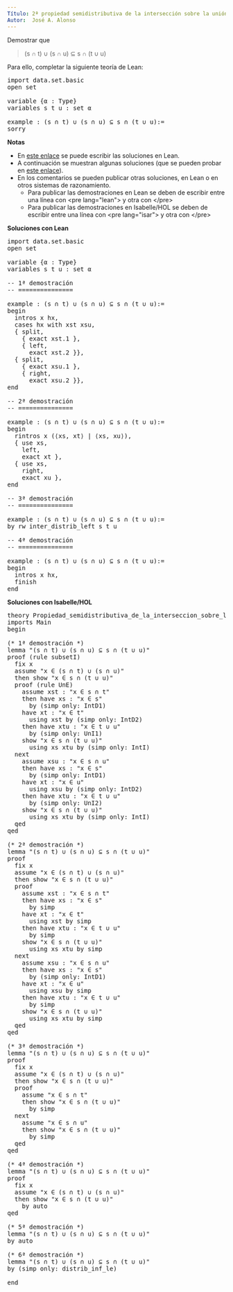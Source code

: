 ```yaml
---
Título: 2ª propiedad semidistributiva de la intersección sobre la unión
Autor:  José A. Alonso
---
```


Demostrar que

> (s ∩ t) ∪ (s ∩ u) ⊆ s ∩ (t ∪ u)

Para ello, completar la siguiente teoría de Lean:

<pre lang="lean">
import data.set.basic
open set

variable {α : Type}
variables s t u : set α

example : (s ∩ t) ∪ (s ∩ u) ⊆ s ∩ (t ∪ u):=
sorry
</pre>

**Notas**

* En [este enlace](http://bit.ly/3hSB3Gz) se puede escribir las soluciones en Lean.
* A continuación se muestran algunas soluciones (que se pueden probar en [este enlace](http://bit.ly/3hMNR0K)).
* En los comentarios se pueden publicar otras soluciones, en Lean o en otros sistemas de razonamiento.
  + Para publicar las demostraciones en Lean se deben de escribir entre una línea con &#60;pre lang=&quot;lean&quot;&#62; y otra con &#60;/pre&#62;
  + Para publicar las demostraciones en Isabelle/HOL se deben de escribir entre una línea con &#60;pre lang=&quot;isar&quot;&#62; y otra con &#60;/pre&#62;

**Soluciones con Lean**

<pre lang="lean">
import data.set.basic
open set

variable {α : Type}
variables s t u : set α

-- 1ª demostración
-- ===============

example : (s ∩ t) ∪ (s ∩ u) ⊆ s ∩ (t ∪ u):=
begin
  intros x hx,
  cases hx with xst xsu,
  { split,
    { exact xst.1 },
    { left,
      exact xst.2 }},
  { split,
    { exact xsu.1 },
    { right,
      exact xsu.2 }},
end

-- 2ª demostración
-- ===============

example : (s ∩ t) ∪ (s ∩ u) ⊆ s ∩ (t ∪ u):=
begin
  rintros x (⟨xs, xt⟩ | ⟨xs, xu⟩),
  { use xs,
    left,
    exact xt },
  { use xs,
    right,
    exact xu },
end

-- 3ª demostración
-- ===============

example : (s ∩ t) ∪ (s ∩ u) ⊆ s ∩ (t ∪ u):=
by rw inter_distrib_left s t u

-- 4ª demostración
-- ===============

example : (s ∩ t) ∪ (s ∩ u) ⊆ s ∩ (t ∪ u):=
begin
  intros x hx,
  finish
end
</pre>

**Soluciones con Isabelle/HOL**

<pre lang="isar">
theory Propiedad_semidistributiva_de_la_interseccion_sobre_la_union_2
imports Main
begin

(* 1ª demostración *)
lemma "(s ∩ t) ∪ (s ∩ u) ⊆ s ∩ (t ∪ u)"
proof (rule subsetI)
  fix x
  assume "x ∈ (s ∩ t) ∪ (s ∩ u)"
  then show "x ∈ s ∩ (t ∪ u)"
  proof (rule UnE)
    assume xst : "x ∈ s ∩ t"
    then have xs : "x ∈ s"
      by (simp only: IntD1)
    have xt : "x ∈ t"
      using xst by (simp only: IntD2)
    then have xtu : "x ∈ t ∪ u"
      by (simp only: UnI1)
    show "x ∈ s ∩ (t ∪ u)"
      using xs xtu by (simp only: IntI)
  next
    assume xsu : "x ∈ s ∩ u"
    then have xs : "x ∈ s"
      by (simp only: IntD1)
    have xt : "x ∈ u"
      using xsu by (simp only: IntD2)
    then have xtu : "x ∈ t ∪ u"
      by (simp only: UnI2)
    show "x ∈ s ∩ (t ∪ u)"
      using xs xtu by (simp only: IntI)
  qed
qed

(* 2ª demostración *)
lemma "(s ∩ t) ∪ (s ∩ u) ⊆ s ∩ (t ∪ u)"
proof
  fix x
  assume "x ∈ (s ∩ t) ∪ (s ∩ u)"
  then show "x ∈ s ∩ (t ∪ u)"
  proof
    assume xst : "x ∈ s ∩ t"
    then have xs : "x ∈ s"
      by simp
    have xt : "x ∈ t"
      using xst by simp
    then have xtu : "x ∈ t ∪ u"
      by simp
    show "x ∈ s ∩ (t ∪ u)"
      using xs xtu by simp
  next
    assume xsu : "x ∈ s ∩ u"
    then have xs : "x ∈ s"
      by (simp only: IntD1)
    have xt : "x ∈ u"
      using xsu by simp
    then have xtu : "x ∈ t ∪ u"
      by simp
    show "x ∈ s ∩ (t ∪ u)"
      using xs xtu by simp
  qed
qed

(* 3ª demostración *)
lemma "(s ∩ t) ∪ (s ∩ u) ⊆ s ∩ (t ∪ u)"
proof
  fix x
  assume "x ∈ (s ∩ t) ∪ (s ∩ u)"
  then show "x ∈ s ∩ (t ∪ u)"
  proof
    assume "x ∈ s ∩ t"
    then show "x ∈ s ∩ (t ∪ u)"
      by simp
  next
    assume "x ∈ s ∩ u"
    then show "x ∈ s ∩ (t ∪ u)"
      by simp
  qed
qed

(* 4ª demostración *)
lemma "(s ∩ t) ∪ (s ∩ u) ⊆ s ∩ (t ∪ u)"
proof
  fix x
  assume "x ∈ (s ∩ t) ∪ (s ∩ u)"
  then show "x ∈ s ∩ (t ∪ u)"
    by auto
qed

(* 5ª demostración *)
lemma "(s ∩ t) ∪ (s ∩ u) ⊆ s ∩ (t ∪ u)"
by auto

(* 6ª demostración *)
lemma "(s ∩ t) ∪ (s ∩ u) ⊆ s ∩ (t ∪ u)"
by (simp only: distrib_inf_le)

end
</pre>
